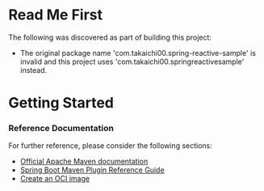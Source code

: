 # Read Me First
The following was discovered as part of building this project:

* The original package name 'com.takaichi00.spring-reactive-sample' is invalid and this project uses 'com.takaichi00.springreactivesample' instead.

# Getting Started

### Reference Documentation
For further reference, please consider the following sections:

* [Official Apache Maven documentation](https://maven.apache.org/guides/index.html)
* [Spring Boot Maven Plugin Reference Guide](https://docs.spring.io/spring-boot/docs/2.6.3/maven-plugin/reference/html/)
* [Create an OCI image](https://docs.spring.io/spring-boot/docs/2.6.3/maven-plugin/reference/html/#build-image)

